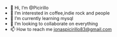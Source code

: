 - 👋 Hi, I’m @Picirillo
- 👀 I’m interested in coffee,indie rock and people
- 🌱 I’m currently learning mysql
- 💞️ I’m looking to collaborate on everything
- 📫 How to reach me jonaspicirillo83@gmail.com

<!---
Picirillo/Picirillo is a ✨ special ✨ repository because its `README.md` (this file) appears on your GitHub profile.
You can click the Preview link to take a look at your changes.
--->
